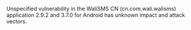 Unspecified vulnerability in the WaliSMS CN (cn.com.wali.walisms) application 2.9.2 and 3.7.0 for Android has unknown impact and attack vectors.